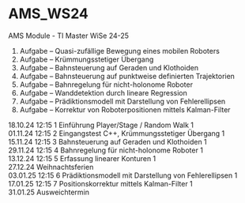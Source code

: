 # AMS_WS24
AMS Module - TI Master WiSe 24-25

1. Aufgabe	– Quasi-zufällige	Bewegung	eines	mobilen	Roboters
2. Aufgabe	– Krümmungsstetiger	Übergang
3. Aufgabe	– Bahnsteuerung	auf	Geraden	und	Klothoiden
4. Aufgabe – Bahnsteuerung	auf	punktweise	definierten	Trajektorien 
5. Aufgabe	– Bahnregelung	für	nicht-holonome	Roboter
6. Aufgabe	– Wanddetektion	durch	lineare	Regression
7. Aufgabe	– Prädiktionsmodell	mit	Darstellung	von	Fehlerellipsen 
8. Aufgabe	– Korrektur	von	Roboterpositionen	mittels Kalman-Filter 

18.10.24 12:15 1 Einführung Player/Stage / Random Walk 1  
01.11.24 12:15 2 Eingangstest C++, Krümmungsstetiger Übergang 1  
15.11.24 12:15 3 Bahnsteuerung auf Geraden und Klothoiden 1  
29.11.24 12:15 4 Bahnregelung für nicht-holonome Roboter 1  
13.12.24 12:15 5 Erfassung linearer Konturen 1  
27.12.24 Weihnachtsferien  
03.01.25 12:15 6 Prädiktionsmodell mit Darstellung von Fehlerellipsen 1  
17.01.25 12:15 7 Positionskorrektur mittels Kalman-Filter 1  
31.01.25 Ausweichtermin  
